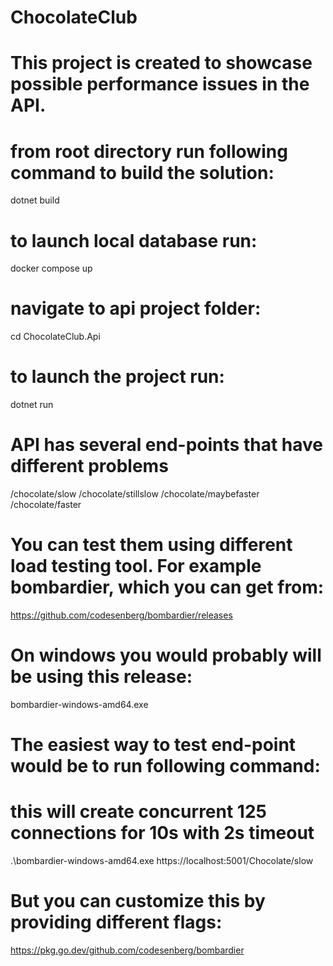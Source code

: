 # ChocolateClub

# This project is created to showcase possible performance issues in the API.

# from root directory run following command to build the solution:
dotnet build

# to launch local database run:
docker compose up

# navigate to api project folder:
cd ChocolateClub.Api

# to launch the project run:
dotnet run

# API has several end-points that have different problems
/chocolate/slow
/chocolate/stillslow
/chocolate/maybefaster
/chocolate/faster

# You can test them using different load testing tool. For example bombardier, which you can get from: 
https://github.com/codesenberg/bombardier/releases

# On windows you would probably will be using this release: 
bombardier-windows-amd64.exe

# The easiest way to test end-point would be to run following command:
# this will create concurrent 125 connections for 10s with 2s timeout
.\bombardier-windows-amd64.exe https://localhost:5001/Chocolate/slow

# But you can customize this by providing different flags:
https://pkg.go.dev/github.com/codesenberg/bombardier
